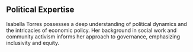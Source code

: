 ## Political Expertise
Isabella Torres possesses a deep understanding of political dynamics and the intricacies of economic policy. Her background in social work and community activism informs her approach to governance, emphasizing inclusivity and equity.
